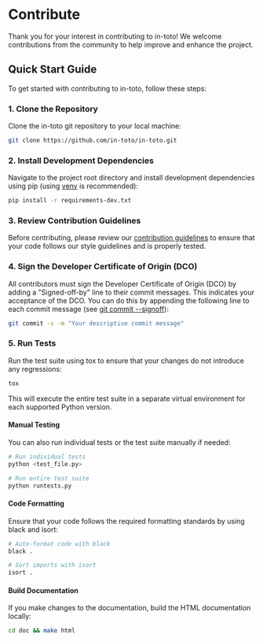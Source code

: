 # Contribute

Thank you for your interest in contributing to in-toto! We welcome contributions from the community to help improve and enhance the project.

## Quick Start Guide

To get started with contributing to in-toto, follow these steps:

### 1. Clone the Repository

Clone the in-toto git repository to your local machine:

```sh
git clone https://github.com/in-toto/in-toto.git
```

### 2. Install Development Dependencies

Navigate to the project root directory and install development dependencies using pip
(using [venv](https://docs.python.org/3/library/venv.html) is recommended):

```sh
pip install -r requirements-dev.txt
```

### 3. Review Contribution Guidelines

Before contributing, please review our [contribution guidelines](https://github.com/in-toto/community/blob/main/CONTRIBUTING.md) to ensure that your code follows our style guidelines and is properly tested.

### 4. Sign the Developer Certificate of Origin (DCO)

All contributors must sign the Developer Certificate of Origin (DCO) by adding a "Signed-off-by" line to their commit messages. This indicates your acceptance of the DCO. You can do this by appending the following line to each commit message (see [git commit --signoff](https://git-scm.com/docs/git-commit#Documentation/git-commit.txt---signoff)):

```sh
git commit -s -m "Your descriptive commit message"
```

### 5. Run Tests

Run the test suite using tox to ensure that your changes do not introduce any regressions:

```sh
tox 
```

This will execute the entire test suite in a separate virtual environment for each supported Python version.

#### Manual Testing

You can also run individual tests or the test suite manually if needed:

```sh
# Run individual tests
python <test_file.py>

# Run entire test suite
python runtests.py
```

#### Code Formatting

Ensure that your code follows the required formatting standards by using black and isort:

```sh
# Auto-format code with black
black .

# Sort imports with isort
isort .
```

#### Build Documentation

If you make changes to the documentation, build the HTML documentation locally:

```sh
cd doc && make html
```
